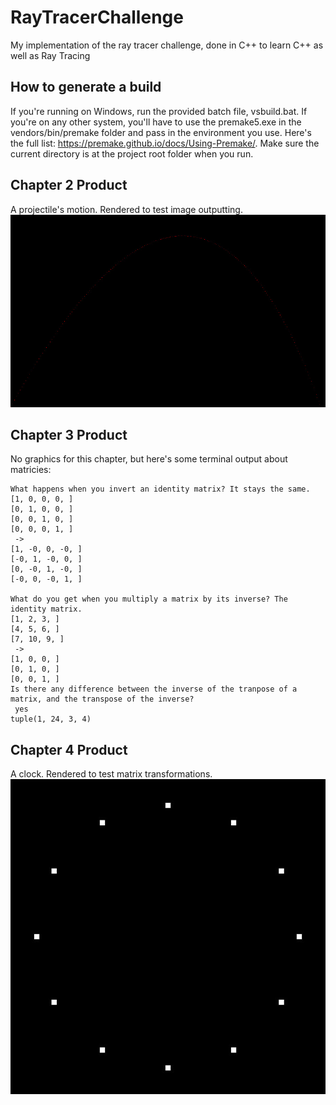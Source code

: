 # RayTracerChallenge
My implementation of the ray tracer challenge, done in C++ to learn C++ as well as Ray Tracing

## How to generate a build

If you're running on Windows, run the provided batch file, vsbuild.bat. If you're on any other system, you'll have to use the premake5.exe in the vendors/bin/premake folder and pass in the environment you use. Here's the full list: https://premake.github.io/docs/Using-Premake/. Make sure the current directory is at the project root folder when you run.

## Chapter 2 Product
A projectile's motion. Rendered to test image outputting.
![](chapter2.jpg)

## Chapter 3 Product
No graphics for this chapter, but here's some terminal output about matricies:
```
What happens when you invert an identity matrix? It stays the same.
[1, 0, 0, 0, ]
[0, 1, 0, 0, ]
[0, 0, 1, 0, ]
[0, 0, 0, 1, ]
 ->
[1, -0, 0, -0, ]
[-0, 1, -0, 0, ]
[0, -0, 1, -0, ]
[-0, 0, -0, 1, ]

What do you get when you multiply a matrix by its inverse? The identity matrix.
[1, 2, 3, ]
[4, 5, 6, ]
[7, 10, 9, ]
 ->
[1, 0, 0, ]
[0, 1, 0, ]
[0, 0, 1, ]
Is there any difference between the inverse of the tranpose of a matrix, and the transpose of the inverse?
 yes
tuple(1, 24, 3, 4)
```

## Chapter 4 Product
A clock. Rendered to test matrix transformations.
![](chapter4.jpg)
